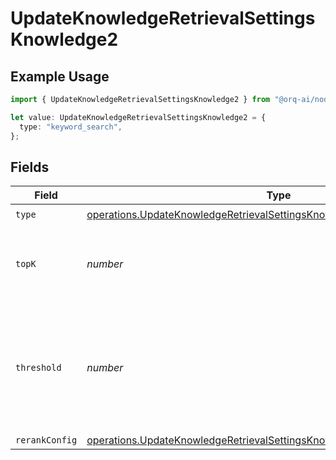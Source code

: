 # UpdateKnowledgeRetrievalSettingsKnowledge2

## Example Usage

```typescript
import { UpdateKnowledgeRetrievalSettingsKnowledge2 } from "@orq-ai/node/models/operations";

let value: UpdateKnowledgeRetrievalSettingsKnowledge2 = {
  type: "keyword_search",
};
```

## Fields

| Field                                                                                                                                                                | Type                                                                                                                                                                 | Required                                                                                                                                                             | Description                                                                                                                                                          |
| -------------------------------------------------------------------------------------------------------------------------------------------------------------------- | -------------------------------------------------------------------------------------------------------------------------------------------------------------------- | -------------------------------------------------------------------------------------------------------------------------------------------------------------------- | -------------------------------------------------------------------------------------------------------------------------------------------------------------------- |
| `type`                                                                                                                                                               | [operations.UpdateKnowledgeRetrievalSettingsKnowledgeResponse200Type](../../models/operations/updateknowledgeretrievalsettingsknowledgeresponse200type.md)           | :heavy_check_mark:                                                                                                                                                   | N/A                                                                                                                                                                  |
| `topK`                                                                                                                                                               | *number*                                                                                                                                                             | :heavy_minus_sign:                                                                                                                                                   | Used to filter chunks that are most similar to the query                                                                                                             |
| `threshold`                                                                                                                                                          | *number*                                                                                                                                                             | :heavy_minus_sign:                                                                                                                                                   | Used to filter chunks that are most similar to the query. A value of `0` will be consider disabled.                                                                  |
| `rerankConfig`                                                                                                                                                       | [operations.UpdateKnowledgeRetrievalSettingsKnowledgeResponseRerankConfig](../../models/operations/updateknowledgeretrievalsettingsknowledgeresponsererankconfig.md) | :heavy_minus_sign:                                                                                                                                                   | N/A                                                                                                                                                                  |